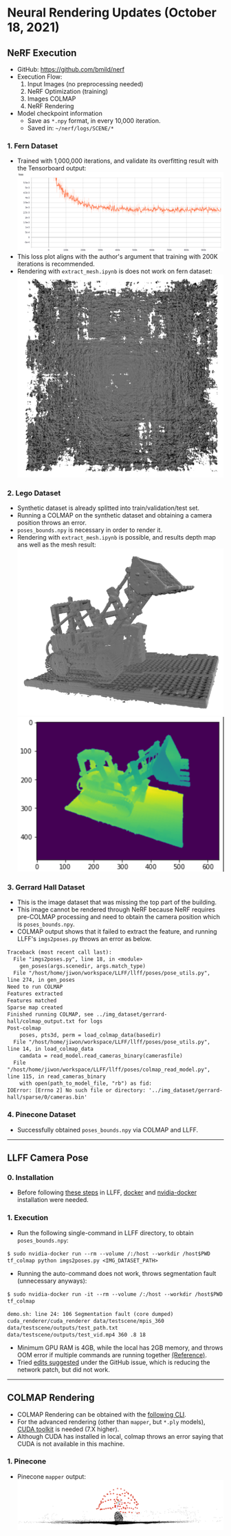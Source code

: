 # Neural Rendering Updates (October 18, 2021)
## NeRF Execution
- GitHub: https://github.com/bmild/nerf
- Execution Flow:
  1. Input Images (no preprocessing needed)
  2. NeRF Optimization (training)
  3. Images COLMAP
  4. NeRF Rendering
- Model checkpoint information
  - Save as `*.npy` format, in every 10,000 iteration.
  - Saved in: `~/nerf/logs/SCENE/*`

### 1. Fern Dataset
- Trained with 1,000,000 iterations, and validate its overfitting result with the Tensorboard output:
![](../nerf_output/fern/fern_loss.png "Fern Loss Plot")
- This loss plot aligns with the author's argument that training with 200K iterations is recommended.
- Rendering with `extract_mesh.ipynb` is does not work on fern dataset:
![](../nerf_output/fern/fern_mesh.png "Fern Mesh")

### 2. Lego Dataset
- Synthetic dataset is already splitted into train/validation/test set.
- Running a COLMAP on the synthetic dataset and obtaining a camera position throws an error.
- `poses_bounds.npy` is necessary in order to render it.
- Rendering with `extract_mesh.ipynb` is possible, and results depth map ans well as the mesh result:
![](../nerf_output/lego/lego_mesh.png "Lego Mesh")
![](../nerf_output/lego/lego_rgb.png "Lego RGB")

### 3. Gerrard Hall Dataset
- This is the image dataset that was missing the top part of the building.
- This image cannot be rendered through NeRF because NeRF requires pre-COLMAP processing and need to obtain the camera position which is `poses_bounds.npy`.
- COLMAP output shows that it failed to extract the feature, and running LLFF's `imgs2poses.py` throws an error as below.

```
Traceback (most recent call last):
  File "imgs2poses.py", line 18, in <module>
    gen_poses(args.scenedir, args.match_type)
  File "/host/home/jiwon/workspace/LLFF/llff/poses/pose_utils.py", line 274, in gen_poses
Need to run COLMAP
Features extracted
Features matched
Sparse map created
Finished running COLMAP, see ../img_dataset/gerrard-hall/colmap_output.txt for logs
Post-colmap
    poses, pts3d, perm = load_colmap_data(basedir)
  File "/host/home/jiwon/workspace/LLFF/llff/poses/pose_utils.py", line 14, in load_colmap_data
    camdata = read_model.read_cameras_binary(camerasfile)
  File "/host/home/jiwon/workspace/LLFF/llff/poses/colmap_read_model.py", line 115, in read_cameras_binary
    with open(path_to_model_file, "rb") as fid:
IOError: [Errno 2] No such file or directory: '../img_dataset/gerrard-hall/sparse/0/cameras.bin'
```

### 4. Pinecone Dataset
- Successfully obtained `poses_bounds.npy` via COLMAP and LLFF.
  
<hr/>

## LLFF Camera Pose
### 0. Installation
- Before following [these steps](https://github.com/Fyusion/LLFF#installation-tldr-setup-and-render-a-demo-scene) in LLFF, [docker](https://docs.docker.com/engine/install/ubuntu/#install-using-the-repository) and [nvidia-docker](https://medium.com/@linhlinhle997/how-to-install-docker-and-nvidia-docker-2-0-on-ubuntu-18-04-da3eac6ec494) installation were needed.

### 1. Execution
- Run the following single-command in LLFF directory, to obtain `poses_bounds.npy`:
```
$ sudo nvidia-docker run --rm --volume /:/host --workdir /host$PWD tf_colmap python imgs2poses.py <IMG_DATASET_PATH>
```
- Running the auto-command does not work, throws segmentation fault (unnecessary anyways):
```
$ sudo nvidia-docker run -it --rm --volume /:/host --workdir /host$PWD tf_colmap
```
```
demo.sh: line 24: 106 Segmentation fault (core dumped) cuda_renderer/cuda_renderer data/testscene/mpis_360 data/testscene/outputs/test_path.txt data/testscene/outputs/test_vid.mp4 360 .8 18
```
- Minimum GPU RAM is 4GB, while the local has 2GB memory, and throws OOM error if multiple commands are running together [(Reference)](https://github.com/Fyusion/LLFF/issues/11#issuecomment-515771554).
- Tried [edits suggested](https://github.com/Fyusion/LLFF/issues/11#issuecomment-516905659) under the GitHub issue, which is reducing the network patch, but did not work.

<hr/>

## COLMAP Rendering
- COLMAP Rendering can be obtained with the [following CLI](https://colmap.github.io/cli.html).
- For the advanced rendering (other than `mapper`, but `*.ply` models), [CUDA toolkit](https://linuxconfig.org/how-to-install-cuda-on-ubuntu-20-04-focal-fossa-linux) is needed (7.X higher).
- Although CUDA has installed in local, colmap throws an error saying that CUDA is not available in this machine.
### 1. Pinecone
- Pinecone `mapper` output:
![](../colmap_output/pinecone/pinecone_colamp.png "Fern Loss Plot")